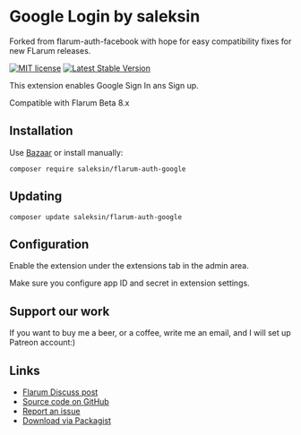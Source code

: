 # Google Login by saleksin

Forked from flarum-auth-facebook with hope for easy compatibility fixes for new FLarum releases.

[![MIT license](https://img.shields.io/badge/license-MIT-blue.svg)](https://github.com/flagrow/byobu/blob/master/LICENSE.md) [![Latest Stable Version](https://img.shields.io/packagist/v/saleksin/flarum-auth-google.svg)](https://packagist.org/packages/saleksin/flarum-auth-google)

This extension enables Google Sign In ans Sign up.

Compatible with Flarum Beta 8.x

## Installation

Use [Bazaar](https://discuss.flarum.org/d/5151-flagrow-bazaar-the-extension-marketplace) or install manually:

    composer require saleksin/flarum-auth-google

## Updating

    composer update saleksin/flarum-auth-google

## Configuration

Enable the extension under the extensions tab in the admin area.

Make sure you configure app ID and secret in extension settings.

## Support our work

If you want to buy me a beer, or a coffee, write me an email, and I will set up
Patreon account:)
## Links

- [Flarum Discuss post](https://discuss.flarum.org/)
- [Source code on GitHub](https://github.com/saleksin/flarum-auth-google)
- [Report an issue](https://github.com/saleksin/flarum-auth-google/issues)
- [Download via Packagist](https://packagist.org/packages/saleksin/flarum-auth-google)
